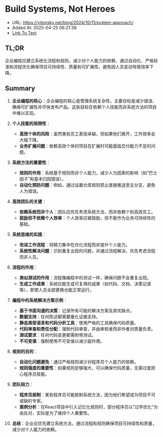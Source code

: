 # Build Systems, Not Heroes
- URL: https://vitonsky.net/blog/2024/10/11/system-approach/
- Added At: 2025-04-25 06:21:38
- [Link To Text](2025-04-25-build-systems,-not-heroes_raw.md)

## TL;DR
企业编程应建立系统化流程和规则，减少对个人能力的依赖，通过自动化、严格标准和流程优化确保项目可持续性、质量和可扩展性，避免因人员变动导致效率下降。

## Summary
1. **企业编程的核心**：企业编程的核心是管理系统复杂性，主要目标是减少错误、确保可扩展性并尽快发布产品。这些目标在依赖个人技能而非系统方法的项目中难以实现。

2. **个人技能的局限性**：
   - **高效个体的风险**：虽然某些员工表现卓越，但如果他们离开，工作效率会大幅下降。
   - **业务扩展问题**：依赖高效个体的项目在扩展时可能面临交付能力不足的问题。

3. **系统方法的重要性**：
   - **规则的作用**：系统基于规则而非个人能力，减少人为因素的影响（如“巴士因子”和基本归因错误）。
   - **自动化预防问题**：例如，通过设置仓库规则禁止直接推送至主分支，避免人为错误。

4. **高效团队的关键**：
   - **依赖系统而非个人**：团队应优先考虑系统方法，而非依赖个别高效员工。
   - **鼓励但不依赖个人效率**：个人效率应被鼓励，但不能作为业务可持续性的基础。

5. **系统思维的实践**：
   - **改进工作流程**：将精力集中在优化流程而非提升个人能力。
   - **系统性解决问题**：识别重复出现的问题，并通过流程解决，优先考虑流程而非人员。

6. **流程的作用**：
   - **类似测试的作用**：流程像编程中的测试一样，确保问题不会重复出现。
   - **生成工作成果**：系统应能生成可复用的成果（如代码、文档、决策记录等），即使人员全部更换也能正常运行。

7. **编程中的系统解决方案示例**：
   - **基于书面沟通的决策**：记录所有可能的解决方案及其优缺点。
   - **数据支持**：任何陈述都需要量化证据支持。
   - **静态类型语言和代码分析工具**：使用严格的工具确保代码质量。
   - **代码审查和责任分配**：强制代码审查，并由审核者而非作者对质量负责。
   - **测试要求**：任何代码变更都需附带测试。
   - **不可变值**：强制使用不可变值以减少副作用。

8. **规则的目的**：
   - **自动化问题避免**：通过严格规则减少对程序员个人能力的依赖。
   - **规则强度的重要性**：如果规则足够强大，可以确保代码质量，无需过度担心程序员技能。

9. **团队阻力**：
   - **程序员抵制**：某些程序员可能抵制系统方法，因为他们希望成为项目不可或缺的专家。
   - **案例分析**：在React项目中引入记忆化规则时，部分程序员以“过早优化”为由反对，实际是为了维持个人重要性。

10. **总结**：企业应优先建立系统方法，通过流程和规则确保项目可持续性和质量，减少对个人能力的依赖。
